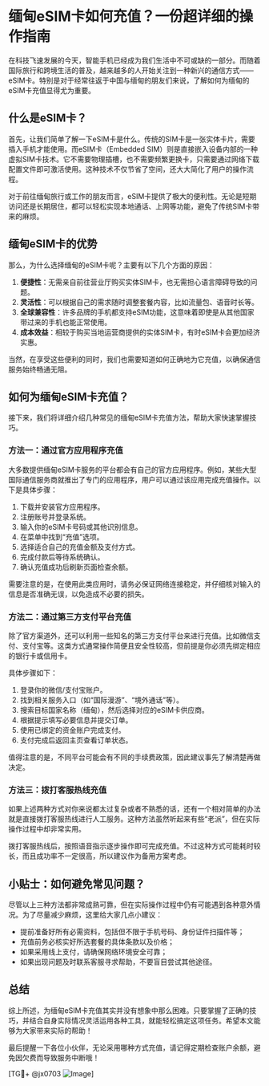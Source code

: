# 缅甸eSIM卡如何充值？一份超详细的操作指南

在科技飞速发展的今天，智能手机已经成为我们生活中不可或缺的一部分。而随着国际旅行和跨境生活的普及，越来越多的人开始关注到一种新兴的通信方式——eSIM卡。特别是对于经常往返于中国与缅甸的朋友们来说，了解如何为缅甸的eSIM卡充值显得尤为重要。

## 什么是eSIM卡？

首先，让我们简单了解一下eSIM卡是什么。传统的SIM卡是一张实体卡片，需要插入手机才能使用。而eSIM卡（Embedded SIM）则是直接嵌入设备内部的一种虚拟SIM卡技术。它不需要物理插槽，也不需要频繁更换卡，只需要通过网络下载配置文件即可激活使用。这种技术不仅节省了空间，还大大简化了用户的操作流程。

对于前往缅甸旅行或工作的朋友而言，eSIM卡提供了极大的便利性。无论是短期访问还是长期居住，都可以轻松实现本地通话、上网等功能，避免了传统SIM卡带来的麻烦。

## 缅甸eSIM卡的优势

那么，为什么选择缅甸的eSIM卡呢？主要有以下几个方面的原因：

1. **便捷性**：无需亲自前往营业厅购买实体SIM卡，也无需担心语言障碍导致的问题。
2. **灵活性**：可以根据自己的需求随时调整套餐内容，比如流量包、语音时长等。
3. **全球兼容性**：许多品牌的手机都支持eSIM功能，这意味着即使是从其他国家带过来的手机也能正常使用。
4. **成本效益**：相较于购买当地运营商提供的实体SIM卡，有时eSIM卡会更加经济实惠。

当然，在享受这些便利的同时，我们也需要知道如何正确地为它充值，以确保通信服务始终畅通无阻。

## 如何为缅甸eSIM卡充值？

接下来，我们将详细介绍几种常见的缅甸eSIM卡充值方法，帮助大家快速掌握技巧。

### 方法一：通过官方应用程序充值

大多数提供缅甸eSIM卡服务的平台都会有自己的官方应用程序。例如，某些大型国际通信服务商就推出了专门的应用程序，用户可以通过该应用完成充值操作。以下是具体步骤：

1. 下载并安装官方应用程序。
2. 注册账号并登录系统。
3. 输入你的eSIM卡号码或其他识别信息。
4. 在菜单中找到“充值”选项。
5. 选择适合自己的充值金额及支付方式。
6. 完成付款后等待系统确认。
7. 确认充值成功后刷新页面检查余额。

需要注意的是，在使用此类应用时，请务必保证网络连接稳定，并仔细核对输入的信息是否准确无误，以免造成不必要的损失。

### 方法二：通过第三方支付平台充值

除了官方渠道外，还可以利用一些知名的第三方支付平台来进行充值。比如微信支付、支付宝等。这类方式通常操作简便且安全性较高，但前提是你必须先绑定相应的银行卡或信用卡。

具体步骤如下：
1. 登录你的微信/支付宝账户。
2. 找到相关服务入口（如“国际漫游”、“境外通话”等）。
3. 搜索目标国家名称（缅甸），然后选择对应的eSIM卡供应商。
4. 根据提示填写必要信息并提交订单。
5. 使用已绑定的资金账户完成支付。
6. 支付完成后返回主页查看订单状态。

值得注意的是，不同平台可能会有不同的手续费政策，因此建议事先了解清楚再做决定。

### 方法三：拨打客服热线充值

如果上述两种方式对你来说都太过复杂或者不熟悉的话，还有一个相对简单的办法就是直接拨打客服热线进行人工服务。这种方法虽然听起来有些“老派”，但在实际操作过程中却非常实用。

拨打客服热线后，按照语音指示逐步操作即可完成充值。不过这种方式可能耗时较长，而且成功率不一定很高，所以建议作为备用方案考虑。

## 小贴士：如何避免常见问题？

尽管以上三种方法都非常成熟可靠，但在实际操作过程中仍有可能遇到各种意外情况。为了尽量减少麻烦，这里给大家几点小建议：

- 提前准备好所有必需资料，包括但不限于手机号码、身份证件扫描件等；
- 充值前务必核实好所选套餐的具体条款以及价格；
- 如果采用线上支付，请确保网络环境安全可靠；
- 如果出现问题及时联系客服寻求帮助，不要盲目尝试其他途径。

## 总结

综上所述，为缅甸eSIM卡充值其实并没有想象中那么困难。只要掌握了正确的技巧，并结合自身实际情况灵活运用各种工具，就能轻松搞定这项任务。希望本文能够为大家带来实际的帮助！

最后提醒一下各位小伙伴，无论采用哪种方式充值，请记得定期检查账户余额，避免因欠费而导致服务中断哦！

[TG💪+ @jx0703 ![Image](https://github.com/user-attachments/assets/dbca1d08-cadb-493c-b0ec-ad6f7a83f270)]